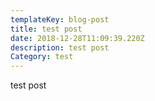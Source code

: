 ```yaml
---
templateKey: blog-post
title: test post
date: 2018-12-28T11:09:39.220Z
description: test post
Category: test
---
```

test post
